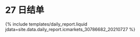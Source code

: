 # 27 日结单

{% include  templates/daily_report.liquid jdata=site.data.daily_report.icmarkets_30786682_20210727 %}